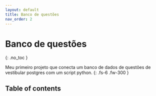 ```yaml
---
layout: default
title: Banco de questões
nav_order: 2
---
```


# Banco de questões
{: .no_toc }

Meu primeiro projeto que conecta um banco de dados de questões de vestibular postgres com um script python.
{: .fs-6 .fw-300 }

## Table of contents
